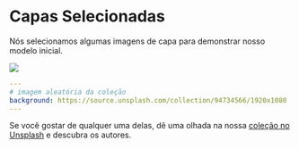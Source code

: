 # Capas Selecionadas

Nós selecionamos algumas imagens de capa para demonstrar nosso modelo inicial.

![](/screenshots/covers.png)

```yaml
---
# imagem aleatória da coleção
background: https://source.unsplash.com/collection/94734566/1920x1080
---
```

Se você gostar de qualquer uma delas, dê uma olhada na nossa [coleção no Unsplash](https://unsplash.com/collections/94734566/slidev) e descubra os autores.
